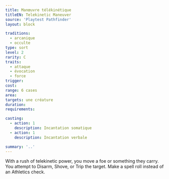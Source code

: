 ```yaml
---
title: Manœuvre télékinétique
titleEN: Telekinetic Maneuver
source: 'Playtest Pathfinder'
layout: block

traditions:
  - arcanique
  - occulte
type: sort
level: 2
rarity: C
traits:
  - attaque
  - évocation
  - force
trigger: 
cost: 
range: 6 cases
area: 
targets: une créature
duration: 
requirements: 

casting:
  - action: 1
    description: Incantation somatique
  - action: 1
    description: Incantation verbale

summary: '..'
---
```

With a rush of telekinetic power, you move a foe or something they carry. You attempt to Disarm, Shove, or Trip the target. Make a spell roll instead of an Athletics check.